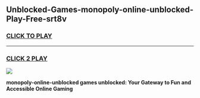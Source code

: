 
## Unblocked-Games-monopoly-online-unblocked-Play-Free-srt8v
<h3>
<a href="https://premium76.site?title=monopoly-online-unblocked&ref=18A1">CLICK TO PLAY</a></h3>
<hr>

<h3>
<a href="https://premium76.site?title=monopoly-online-unblocked&ref=18A1">CLICK 2 PLAY</a>
  
</h3>

<a href="https://premium76.site?title=monopoly-online-unblocked&ref=18A1"><img src="https://clearcache.store/games.png"></a>


**monopoly-online-unblocked games unblocked: Your Gateway to Fun and Accessible Online Gaming**
